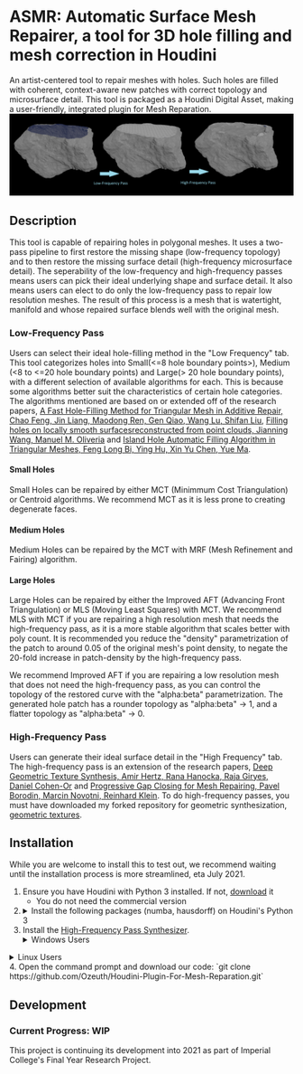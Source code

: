# ASMR: Automatic Surface Mesh Repairer, a tool for 3D hole filling and mesh correction in Houdini
An artist-centered tool to repair meshes with holes. Such holes are filled with coherent, context-aware new patches with correct topology and microsurface detail. This tool is packaged as a Houdini Digital Asset, making a user-friendly, integrated plugin for Mesh Reparation. 
![passes](./asset/1.png)

## Description
This tool is capable of repairing holes in polygonal meshes. It uses a two-pass pipeline to first restore the missing shape (low-frequency topology) and to then restore the missing surface detail (high-frequency microsurface detail). The seperability of the low-frequency and high-frequency passes means users can pick their ideal underlying shape and surface detail. It also means users can elect to do only the low-frequency pass to repair low resolution meshes. The result of this process is a mesh that is watertight, manifold and whose repaired surface blends well with the original mesh.

### Low-Frequency Pass
Users can select their ideal hole-filling method in the "Low Frequency" tab. This tool categorizes holes into Small(<=8 hole boundary points>), Medium (<8 to <=20 hole boundary points) and Large(> 20 hole boundary points),  with a different selection of available algorithms for each. This is because some algorithms better suit the characteristics of certain hole categories. The algorithms mentioned are based on or extended off of the research papers, [A Fast Hole-Filling Method for Triangular Mesh in Additive Repair, Chao Feng, Jin Liang, Maodong Ren, Gen Qiao, Wang Lu, Shifan Liu](https://www.mdpi.com/2076-3417/10/3/969/htm), [Filling holes on locally smooth surfacesreconstructed from point clouds, Jianning Wang, Manuel M. Oliveria](https://www.inf.ufrgs.br/~oliveira/pubs_files/FHPC/Wang_Oliveira_Filling%20Holes%20on%20Locally%20Smooth%20Surfaces_Imavis_2007_Pre-print.pdf) and [Island Hole Automatic Filling Algorithm in Triangular Meshes, Feng Long Bi, Ying Hu, Xin Yu Chen, Yue Ma](https://www.scientific.net/AMM.347-350.3486).

#### Small Holes
Small Holes can be repaired by either MCT (Minimmum Cost Triangulation) or Centroid algorithms. We recommend MCT as it is less prone to creating degenerate faces.

#### Medium Holes
Medium Holes can be repaired by the MCT with MRF (Mesh Refinement and Fairing) algorithm.

#### Large Holes
Large Holes can be repaired by either the Improved AFT (Advancing Front Triangulation) or MLS (Moving Least Squares) with MCT. We recommend MLS with MCT if you are repairing a high resolution mesh that needs the high-frequency pass, as it is a more stable algorithm that scales better with poly count. It is recommended you reduce the "density" parametrization of the patch to around 0.05 of the original mesh's point density, to negate the 20-fold increase in patch-density by the high-frequency pass. 

We recommend Improved AFT if you are repairing a low resolution mesh that does not need the high-frequency pass, as you can control the topology of the restored curve with the "alpha:beta" parametrization. The generated hole patch has a rounder topology as "alpha:beta" -> 1, and a flatter topology as "alpha:beta" -> 0. 

### High-Frequency Pass
Users can generate their ideal surface detail in the "High Frequency" tab. The high-frequency pass is an extension of the research papers, [Deep Geometric Texture Synthesis, Amir Hertz, Rana Hanocka, Raja Giryes, Daniel Cohen-Or](https://arxiv.org/pdf/2007.00074.pdf) and [Progressive Gap Closing for Mesh Repairing, Pavel Borodin, Marcin Novotni, Reinhard Klein](https://cg.cs.uni-bonn.de/en/publications/paper-details/borodin-2002-progressive/). To do high-frequency passes, you must have downloaded my forked repository for geometric synthesization, [geometric textures](https://github.com/Ozeuth/geometric-textures). 

## Installation
While you are welcome to install this to test out, we recommend waiting until the installation process is more streamlined, eta July 2021.
1. Ensure you have Houdini with Python 3 installed. If not, [download](https://www.sidefx.com/download/daily-builds/?production=true&python3=true) it
   * You do not need the commercial version
2. <details><summary>Install the following packages (numba, hausdorff) on Houdini's Python 3</summary>
    <p>
      1. Download `get-pip.py` from [bootstrap.pypa.io](https://bootstrap.pypa.io/get-pip.py).
      2. Place `get-pip.py` into Houdini's python37 folder. For example, this could be `C:\Program Files\Side Effects Software\Houdini_VERSION\python37` on Windows
      3. Use Houdini's python3.7 to install pip: `PATH_TO_PYTHON\PYTHON PATH_TO_GET_PIP\get-pip.py`. For example, this could be `C:\Program Files\Side Effects Software\Houdini_VERSION\python37\python3.7.exe C:\Program Files\Side Effects Software\Houdini_VERSION\python37\get-pip.py` on Windows. If successful, `pip.exe` will appear in your `\Scripts` folder.
      4. Use Houdini's pip to install the package for hausdorff distance:  `PATH_TO_PYTHON\PYTHON -m PATH_TO_PIP\pip install hausdorff`. For example, this could be `C:\Program Files\Side Effects Software\Houdini_VERSION\python37\python3.7.exe -m C:\Program Files\Side Effects Software\Houdini_VERSION\python37\Scripts\pip install numba hausdorff` on Windows. If successful, `numba` and `hausdorff` will appear as folders in `\lib\site-packages`
    </p></details>
3. Install the [High-Frequency Pass Synthesizer](https://github.com/Ozeuth/geometric-textures).
   <details><summary>Windows Users</summary>
   <p>
   1. Install [WSL 2 for Windows](https://docs.microsoft.com/en-us/windows/wsl/install-win10)
   2. Install [NVIDIA CUDA drivers for Windows WSL](https://docs.nvidia.com/cuda/wsl-user-guide/index.html)
   3. Install the following packages (pytorch, numpy, faiss-gpu, matplotlib, pillow) on WSL's Python 3: `pip install pytorch numpy faiss-gpu matplotlib pillow`
   4. Open the command prompt and download our synthesizer into WSL: `git clone https://github.com/Ozeuth/geometric-textures.git`
   </p></details>
  <details><summary>Linux Users</summary>
   <p>
   1. Install [Nvidia CUDA drivers](https://developer.nvidia.com/cuda-downloads)
   2. Install the following packages (pytorch, numpy, faiss-gpu, matplotlib, pillow) on either Houdini's or your independent version of Python 3: `pip install pytorch numpy faiss-gpu matplotlib pillow`
   3. Open the command prompt and download our synthesizer: `git clone https://github.com/Ozeuth/geometric-textures.git`
   </p></details>
4. Open the command prompt and download our code: `git clone https://github.com/Ozeuth/Houdini-Plugin-For-Mesh-Reparation.git`

## Development
### Current Progress: WIP
This project is continuing its development into 2021 as part of Imperial College's Final Year Research Project. 
